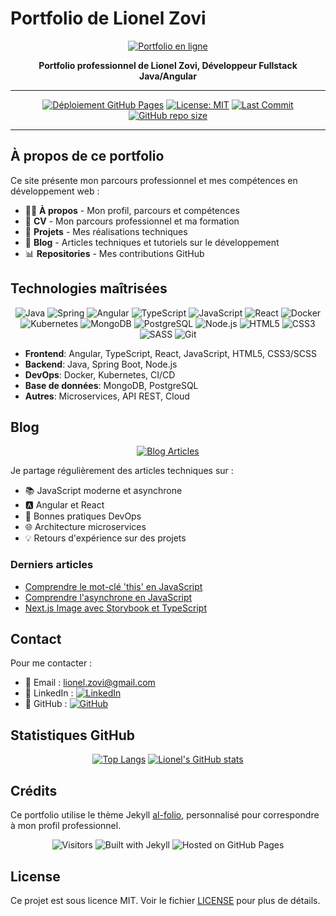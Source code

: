 # Portfolio de Lionel Zovi

<div align="center">

[![Portfolio en ligne](https://img.shields.io/badge/Portfolio-En_ligne-brightgreen)](https://escanor1986.github.io/)

**Portfolio professionnel de Lionel Zovi, Développeur Fullstack Java/Angular**

---

[![Déploiement GitHub Pages](https://github.com/Escanor1986/Escanor1986.github.io/actions/workflows/deploy.yml/badge.svg)](https://github.com/Escanor1986/Escanor1986.github.io/actions/workflows/deploy.yml)
[![License: MIT](https://img.shields.io/badge/License-MIT-blue.svg)](LICENSE)
[![Last Commit](https://img.shields.io/github/last-commit/Escanor1986/Escanor1986.github.io)](https://github.com/Escanor1986/Escanor1986.github.io/commits)
[![GitHub repo size](https://img.shields.io/github/repo-size/Escanor1986/Escanor1986.github.io)](https://github.com/Escanor1986/Escanor1986.github.io)

</div>

---

## À propos de ce portfolio

Ce site présente mon parcours professionnel et mes compétences en développement web :

- 👨‍💻 **À propos** - Mon profil, parcours et compétences  
- 📄 **CV** - Mon parcours professionnel et ma formation
- 🚀 **Projets** - Mes réalisations techniques
- 📝 **Blog** - Articles techniques et tutoriels sur le développement
- 📊 **Repositories** - Mes contributions GitHub

## Technologies maîtrisées

<div align="center">

![Java](https://img.shields.io/badge/Java-ED8B00?style=for-the-badge&logo=openjdk&logoColor=white)
![Spring](https://img.shields.io/badge/Spring-6DB33F?style=for-the-badge&logo=spring&logoColor=white)
![Angular](https://img.shields.io/badge/Angular-DD0031?style=for-the-badge&logo=angular&logoColor=white)
![TypeScript](https://img.shields.io/badge/TypeScript-007ACC?style=for-the-badge&logo=typescript&logoColor=white)
![JavaScript](https://img.shields.io/badge/JavaScript-F7DF1E?style=for-the-badge&logo=javascript&logoColor=black)
![React](https://img.shields.io/badge/React-20232A?style=for-the-badge&logo=react&logoColor=61DAFB)
![Docker](https://img.shields.io/badge/Docker-2496ED?style=for-the-badge&logo=docker&logoColor=white)
![Kubernetes](https://img.shields.io/badge/Kubernetes-326CE5?style=for-the-badge&logo=kubernetes&logoColor=white)
![MongoDB](https://img.shields.io/badge/MongoDB-4EA94B?style=for-the-badge&logo=mongodb&logoColor=white)
![PostgreSQL](https://img.shields.io/badge/PostgreSQL-316192?style=for-the-badge&logo=postgresql&logoColor=white)
![Node.js](https://img.shields.io/badge/Node.js-43853D?style=for-the-badge&logo=node.js&logoColor=white)
![HTML5](https://img.shields.io/badge/HTML5-E34F26?style=for-the-badge&logo=html5&logoColor=white)
![CSS3](https://img.shields.io/badge/CSS3-1572B6?style=for-the-badge&logo=css3&logoColor=white)
![SASS](https://img.shields.io/badge/Sass-CC6699?style=for-the-badge&logo=sass&logoColor=white)
![Git](https://img.shields.io/badge/Git-F05032?style=for-the-badge&logo=git&logoColor=white)

</div>

- **Frontend**: Angular, TypeScript, React, JavaScript, HTML5, CSS3/SCSS
- **Backend**: Java, Spring Boot, Node.js
- **DevOps**: Docker, Kubernetes, CI/CD
- **Base de données**: MongoDB, PostgreSQL
- **Autres**: Microservices, API REST, Cloud

## Blog

<div align="center">
  
[![Blog Articles](https://img.shields.io/badge/Blog-Articles_Techniques-orange?style=for-the-badge)](https://escanor1986.github.io/blog/)
  
</div>

Je partage régulièrement des articles techniques sur :
- 📚 JavaScript moderne et asynchrone
- 🅰️ Angular et React
- 🔄 Bonnes pratiques DevOps
- 🌐 Architecture microservices
- 💡 Retours d'expérience sur des projets

### Derniers articles
- [Comprendre le mot-clé 'this' en JavaScript](https://escanor1986.github.io/blog/2024/08/22/comprendre-mot-clef-this/)
- [Comprendre l'asynchrone en JavaScript](https://escanor1986.github.io/blog/2024/09/15/comprendre-asynchrone-javascript/)
- [Next.js Image avec Storybook et TypeScript](https://escanor1986.github.io/blog/2024/12/01/next-image-storybook-typescript/)

## Contact

Pour me contacter :
- 📧 Email : lionel.zovi@gmail.com
- 🔗 LinkedIn : [![LinkedIn](https://img.shields.io/badge/LinkedIn-0077B5?style=flat&logo=linkedin)](https://www.linkedin.com/in/lionel-zovi/)
- 🐙 GitHub : [![GitHub](https://img.shields.io/badge/GitHub-100000?style=flat&logo=github)](https://github.com/Escanor1986)

## Statistiques GitHub

<div align="center">
  
[![Top Langs](https://github-readme-stats.vercel.app/api/top-langs/?username=Escanor1986&layout=compact&theme=dark)](https://github.com/Escanor1986)
[![Lionel's GitHub stats](https://github-readme-stats.vercel.app/api?username=Escanor1986&show_icons=true&theme=dark)](https://github.com/Escanor1986)

</div>

## Crédits

Ce portfolio utilise le thème Jekyll [al-folio](https://github.com/alshedivat/al-folio), personnalisé pour correspondre à mon profil professionnel.

<div align="center">
  
![Visitors](https://visitor-badge.laobi.icu/badge?page_id=Escanor1986.Escanor1986.github.io)
![Built with Jekyll](https://img.shields.io/badge/Built_with-Jekyll-CC0000?logo=jekyll)
![Hosted on GitHub Pages](https://img.shields.io/badge/Hosted_on-GitHub_Pages-181717?logo=github)
  
</div>

## License

Ce projet est sous licence MIT. Voir le fichier [LICENSE](LICENSE) pour plus de détails.
